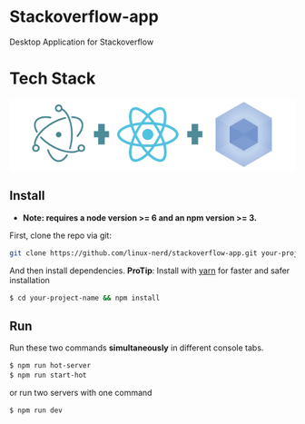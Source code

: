 # Stackoverflow-app
Desktop Application for Stackoverflow

# Tech Stack

![](./erb-logo.png)

## Install

* **Note: requires a node version >= 6 and an npm version >= 3.**

First, clone the repo via git:

```bash
git clone https://github.com/linux-nerd/stackoverflow-app.git your-project-name
```

And then install dependencies.
**ProTip**: Install with [yarn](https://github.com/yarnpkg/yarn) for faster and safer installation

```bash
$ cd your-project-name && npm install
```

## Run

Run these two commands __simultaneously__ in different console tabs.

```bash
$ npm run hot-server
$ npm run start-hot
```

or run two servers with one command

```bash
$ npm run dev
```
